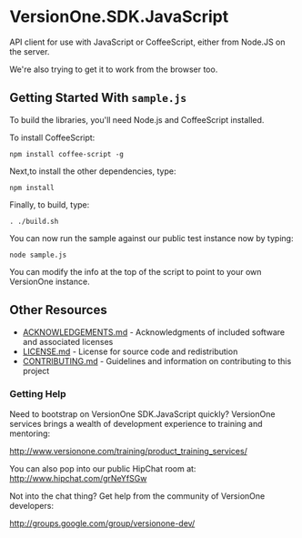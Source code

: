 # VersionOne.SDK.JavaScript 

API client for use with JavaScript or CoffeeScript, either from Node.JS on the server.

We're also trying to get it to work from the browser too.

## Getting Started With `sample.js`

To build the libraries, you'll need Node.js and CoffeeScript installed.

To install CoffeeScript:

`npm install coffee-script -g`

Next,to install the other dependencies, type:

`npm install`

Finally, to build, type:

`. ./build.sh`

You can now run the sample against our public test instance now by typing:

`node sample.js`

You can modify the info at the top of the script to point to your own VersionOne instance.

## Other Resources

* [ACKNOWLEDGEMENTS.md](https://github.com/versionone/VersionOne.SDK.JavaScript/blob/master/ACKNOWLEDGEMENTS.md) - Acknowledgments of included software and associated licenses
* [LICENSE.md](https://github.com/versionone/VersionOne.SDK.NET.APIClient/blob/master/LICENSE.md) - License for source code and redistribution
* [CONTRIBUTING.md](https://github.com/versionone/VersionOne.SDK.JavaScript/blob/master/CONTRIBUTING.md) - Guidelines and information on contributing to this project

### Getting Help
Need to bootstrap on VersionOne SDK.JavaScript quickly? VersionOne services brings a wealth of development experience to training and mentoring:

http://www.versionone.com/training/product_training_services/

You can also pop into our public HipChat room at: http://www.hipchat.com/grNeYfSGw

Not into the chat thing? Get help from the community of VersionOne developers:

http://groups.google.com/group/versionone-dev/
